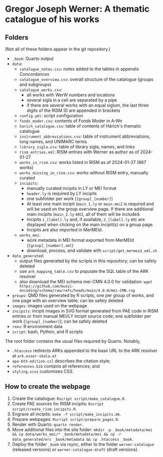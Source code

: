 # Gregor Joseph Werner: A thematic catalogue of his works

## Folders

(Not all of these folders appear in the git repository.)

- `_book`: Quarto output
- `data`:
  - `catalogue_notes.csv`: notes added to the tables in appendix *Concordances*
  - `catalogue_overview.csv`: overall structure of the catalogue (groups and subgroups)
  - `catalogue_works.csv`:
    - all works with WerW numbers and locations
    - several sigla in a cell are separated by a pipe
    - if there are several works with an equal siglum, the last three digits of the RISM ID are appended in brackets
  - `config.yml`: script configuration
  - `fonds_moder.csv`: contents of Fonds Moder in A-Wn
  - `harich_catalogue.csv`: table of contents of Hárich's thematic catalogue
  - `instrument_abbreviations.csv`: table of instrument abbreviations, long names, and UNIMARC terms
  - `library_sigla.csv`: table of library sigla, names, and links
  - `rism_entries.xml`: RISM entries with Werner as author as of 2024-01-27
  - `works_in_rism.csv`: works listed in RISM as of 2024-01-27 (867 works)
  - `works_missing_in_rism.csv`: works without RISM entry, manually curated
  - `incipits`:
    - manually curated incipits in LY or MEI format
    - `header.ly` is required by LY incipits
    - one subfolder per work (`[group]_[number]`)
    - At least one main incipit (`main_1.ly` or `main.mei`) is required and will be used on the group overview page. If there are additional main incipits (`main_2.ly` etc), all of them will be included.
    - Incipits `1_[label].ly` and, if available, `2_[label].ly` etc are displayed when clicking on the main incipit(s) on a group page.
    - Incipits are also imported in MerMEId.
  - `works_mei`:
    - work metadata in MEI format exported from MerMEId (`[group]_[number].xml`)
    - download, process, and validate with `script/get_mermeid_xml.sh`
- `data_generated`:
  - output files generated by the scripts in this repository; can be safely deleted
  - use `ark_mapping_table.csv` to populate the SQL table of the ARK resolver
  - also download the MEI schema mei-CMN 4.0.0 for validation:
    `wget https://github.com/music-encoding/schema/raw/refs/heads/main/4.0.0/mei-CMN.rng`
- `groups`: QMD files generated by R scripts, one per group of works, and one page with an overview table; can be safely deleted
- `images`: images used on the webpage
- `incipits`: incipit images in SVG format generated from PAE code in RISM entries or from manual MEI/LY incipit source code; one subfolder per work (`[group]_[number]`); can be safely deleted
- `renv`: R environment data
- `script`: bash, Python, and R scripts

The root folder contains the usual files required by Quarto. Notably,

- `.htaccess` redirects ARKs appended to the base URL to the ARK resolver at `ark.esser-skala.at`
- `apa-6th-edition.csl` describes the citation style;
- `references.bib` contains all references; and
- `styling.scss` customizes CSS.


## How to create the webpage

1. Create the catalogue: `Rscript script/make_catalogue.R`.
2. Create PAE sources for RISM incipits: `Rscript script/create_rism_incipits.R`.
3. Engrave all incipits: `make -f script/make_incipits.mk`.
4. Prepare webpages: `Rscript script/prepare_pages.R`.
5. Render with Quarto: `quarto render`.
6. Move additional files into the site folder: `mkdir -p _book/metadata/mei && cp data/works_mei/* _book/metadata/mei && cp -r data_generated/erc _book/metadata && cp .htaccess _book`.
7. Deploy the folder `_book` via rsync, either to the folder `werner-catalogue` (released versions) or `werner-catalogue-draft` (draft versions).
